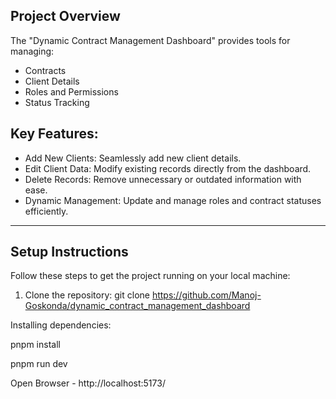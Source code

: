 ## Project Overview

The "Dynamic Contract Management Dashboard" provides tools for managing:

- Contracts
- Client Details
- Roles and Permissions
- Status Tracking

## Key Features:

- Add New Clients: Seamlessly add new client details.
- Edit Client Data: Modify existing records directly from the dashboard.
- Delete Records: Remove unnecessary or outdated information with ease.
- Dynamic Management: Update and manage roles and contract statuses efficiently.

---

## Setup Instructions

Follow these steps to get the project running on your local machine:

1. Clone the repository:
   git clone https://github.com/Manoj-Goskonda/dynamic_contract_management_dashboard

Installing dependencies:

pnpm install

pnpm run dev

Open Browser - http://localhost:5173/
